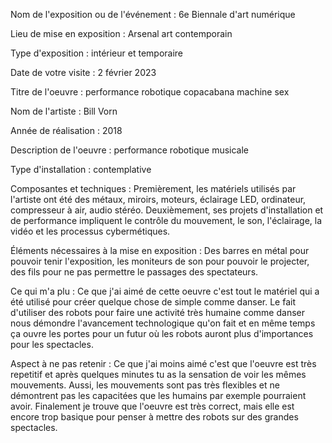 Nom de l'exposition ou de l'événement : 6e Biennale d'art numérique

Lieu de mise en exposition : Arsenal art contemporain

Type d'exposition : intérieur et temporaire

Date de votre visite : 2 février 2023

Titre de l'oeuvre : performance robotique copacabana machine sex

Nom de l'artiste : Bill Vorn

Année de réalisation : 2018

Description de l'oeuvre : performance robotique musicale

Type d'installation : contemplative

Composantes et techniques : Premièrement, les matériels utilisés par l'artiste ont été des métaux, miroirs, moteurs, éclairage LED, ordinateur, compresseur à air, audio stéréo. Deuxièmement, ses projets d'installation et de performance impliquent le contrôle du mouvement, le son, l'éclairage, la vidéo et les processus cybermétiques.

Éléments nécessaires à la mise en exposition : Des barres en métal pour pouvoir tenir l'exposition, les moniteurs de son pour pouvoir le projecter, des fils pour ne pas permettre le passages des spectateurs.

Ce qui m'a plu : Ce que j'ai aimé de cette oeuvre c'est tout le matériel qui a été utilisé pour créer quelque chose de simple comme danser. Le fait d'utiliser des robots pour faire une activité très humaine comme danser nous démondre l'avancement technologique qu'on fait et en même temps ça ouvre les portes pour un futur où les robots auront plus d'importances pour les spectacles.

Aspect à ne pas retenir : Ce que j'ai moins aimé c'est que l'oeuvre est très repetitif et après quelques minutes tu as la sensation de voir les mêmes mouvements. Aussi, les mouvements sont pas très flexibles et ne démontrent pas les capacitées que les humains par exemple pourraient avoir. Finalement je trouve que l'oeuvre est très correct, mais elle est encore trop basique pour penser à mettre des robots sur des grandes spectacles.
